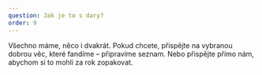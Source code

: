```yaml
---
question: Jak je to s dary?
order: 9
---
```

Všechno máme, něco i dvakrát. Pokud chcete, přispějte na vybranou dobrou věc, které fandíme – připravíme seznam. Nebo přispějte přímo nám, abychom si to mohli za rok zopakovat. 